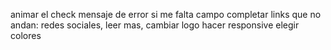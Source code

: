 animar el check
mensaje de error si me falta campo completar
links que no andan: redes sociales, leer mas, 
cambiar logo
hacer responsive
elegir colores